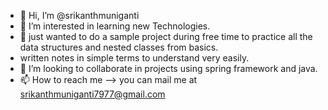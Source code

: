 - 👋 Hi, I’m @srikanthmuniganti
- 👀 I’m interested in learning new Technologies.
- 🌱 just wanted to do a sample project during free time to practice all the data structures and nested classes from basics.
-  written notes in simple terms to understand very easily.
- 💞️ I’m looking to collaborate in projects using spring framework and java.
- 📫 How to reach me --> you can mail me at srikanthmuniganti7977@gmail.com

<!---
srikanthmuniganti/srikanthmuniganti is a ✨ special ✨ repository because its `README.md` (this file) appears on your GitHub profile.
You can click the Preview link to take a look at your changes.
--->
